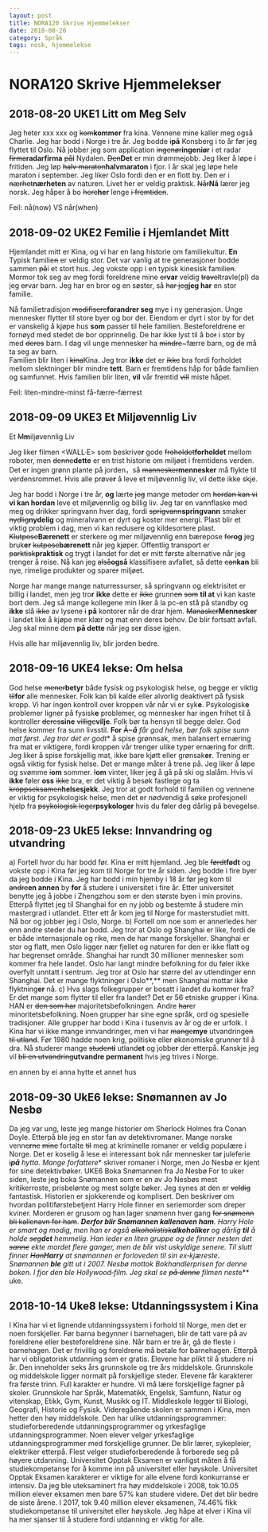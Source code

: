 ```yaml
---
layout: post
title: NORA120 Skrive Hjemmelekser 
date: 2018-08-20
category: Språk
tags: nosk, hjemmelekse
---
```

# NORA120 Skrive Hjemmelekser

## 2018-08-20 UKE1 Litt om Meg Selv

Jeg heter xxx xxx og ~~kom~~**kommer** fra kina. Vennene mine kaller meg også Charlie. Jeg har bodd i Norge i tre år. Jeg bodde ~~i~~**på** Konsberg i to år før jeg flyttet til Oslo. Nå jobber jeg som application ~~ingenør~~**ingeniør** i et radar ~~firma~~**radarfirma** ~~på~~**i** Nydalen. ~~Den~~**Det** er min drømmejobb. Jeg liker å løpe i fritiden. Jeg løp ~~halv maraton~~**halvmaraton** i fjor. I år skal jeg løpe hele maraton i september. Jeg liker Oslo fordi den er en flott by. Den er i ~~nærhet~~**nærheten** av naturen. Livet her er veldig praktisk. ~~Når~~**Nå** lærer jeg norsk. Jeg håper å bo ~~here~~**her** lenge ~~i fremtiden~~.

Feil:
nå(now) VS når(when)

## 2018-09-02 UKE2 Femilie i Hjemlandet Mitt 

Hjemlandet mitt er Kina, og vi har en lang historie om familiekultur. **En** Typisk familie~~n~~ er veldig stor. Det var vanlig at tre generasjoner bodde sammen ~~på~~i et stort hus. Jeg vokste opp i en typisk kinesisk familie~~n~~. Mormor tok seg av meg fordi foreldrene mine ~~er~~**var** veldig ~~travel~~travle(pl) da jeg ~~er~~var barn. Jeg har en bror og en søster, så ~~har jeg~~**jeg har** en stor familie.
 
Nå familietradisjon ~~modifisere~~**forandrer seg** mye i ny generasjon. Unge mennesker flytter til store byer og bor der. Eiendom er dyrt i stor by for det er vanskelig å kjøpe hus **som** passer til hele familien. Besteforeldrene er fornøyd med stedet de bor opprinnelig. De har ikke lyst til å bo~~r~~ i stor by med ~~deres~~ barn. I dag vil unge mennesker ha ~~mindre~~~færre barn, og de må ta seg av barn.  
Familien blir liten i ~~kina~~Kina. Jeg tror **ikke** det er ~~ikke~~ bra fordi forholdet mellom slektninger blir mindre **tett**. Barn er fremtidens håp for både familien og samfunnet. Hvis familien blir liten, **vil** vår fremtid ~~vill~~ miste håpet.

Feil:
liten-mindre-minst
få-færre-færrest

## 2018-09-09 UKE3 Et Miljøvennlig Liv

Et ~~M~~**m**iljøvennlig Liv

Jeg liker filmen <WALL·E> som beskrive**r** gode ~~froholdet~~**forholdet** mellom roboter, men ~~denne~~**dette** er en trist historie om miljøet i fremtidens verden. Det er ingen grønn plante på jorden，så ~~mannesker~~**mennesker** må flykte til verdensrommet. Hvis alle prøve**r** å leve et miljøvennlig liv, vil dette ikke skje.

Jeg har bodd i Norge i tre år, **og** lært~~e~~ ~~jeg~~ mange metoder om ~~hordan kan vi~~ **vi kan hordan** leve et miljøvennlig og billig liv. Jeg tar en vannflaske med meg og drikker springvann hver dag, fordi ~~sprigvann~~**springvann** smaker ~~nydlig~~**nydelig** og mineralvann er dyrt og koster mer energi. Plast blir et viktig problem i dag, men vi kan redusere og kildesortere plast. ~~Klutpose~~**Bærenett** er sterkere og mer miljøvennlig enn bærepose ~~for~~**og** jeg bruk**er** ~~kutpose~~**bærenett** når jeg kjøper. Offentlig transport er ~~parktisk~~**praktisk** og trygt i landet for det er mitt første alternativ~~e~~ når jeg trenger å reise. Nå kan jeg ~~alså~~**også** klassifisere avfallet, så dette ~~can~~**kan** bli nye, rimelige produkter og spare~~r~~ miljøet.

Norge har mange mange naturressurser, så springvann og elektrisitet er billig i landet, men jeg tro**r** **ikke** dette er ~~ikke~~ grunn~~en~~ ~~som~~ **til at** vi kan kaste bort dem. Jeg så mange kollegene min liker å la pc-en stå på standby og **ikke** slå ~~ikke~~ av lysene ~~i~~ **på** kontorer når de drar hjem. ~~Manasker~~**Mennesker** i landet like å kjøpe mer klær og mat enn deres behov. De blir fortsatt avfall. Jeg skal minne dem **på dette** når jeg se**r** disse igjen.

Hvis alle har miljøvennlig liv, blir jorden bedre.

## 2018-09-16 UKE4 lekse: Om helsa
God helse ~~mener~~**betyr** både fysisk og psykologisk helse, og begge er viktig ~~til~~**for** alle mennesker. Folk kan bli kalde eller alvorlig deaktivert på fysisk kropp. Vi har ingen kontroll over kroppen vår når vi er syk**e**. Psykologisk**e** problemer ligner på fysisk**e** problemer, og mennesker har ingen frihet til å kontroller ~~deres~~**sine** ~~villige~~**vilje**. Folk bør ta hensyn til begge deler.
God helse kommer fra sunn livsstil. **For** ~~Å~~~***å** får god helse, bør folk spise sunn mat først. Jeg tror det er god**t** å spise grønnsak, men balansert ernæring fra mat er viktigere, fordi kroppen vår trenger ulike typer ernæring for drift. Jeg liker å spise forskjellig mat, ikke bare kjøtt eller grønsak**er**. Trening er også viktig for fysisk helse. Det er mange måter å trene på. Jeg liker å løpe og svømme ~~i~~**om** sommer. ~~I~~**om** vinter, liker jeg å gå på ski og slalåm. Hvis vi **ikke** føler **oss** ~~ikke~~ bra, er det viktig å besøk fastlege og ta ~~kroppseksamen~~**helsesjekk**. Jeg tror at godt forhold til familien og vennene er viktig for psykologisk helse, men det er nødvendig å søke profesjonell hjelp fra ~~psykologisk leger~~**psykologer** hvis du føler deg dårlig på bevegelse.

## 2018-09-23 UkE5 lekse: Innvandring og utvandring
a) Fortell hvor du har bodd før.
Kina er mitt hjemland. Jeg ble ~~førdt~~**født** og vokste opp i Kina før jeg kom til Norge for tre år siden. Jeg bodde i fire byer da jeg bodde i Kina. Jeg har bodd i min hjemby i 18 år før jeg kom til ~~andre~~**en annen** by **for** å studere i universitet i fire år. Etter universitet benytte jeg å jobbe i Zhengzhou som er den største byen i min provins.  Etterpå flyttet jeg til Shanghai for en ny jobb og bestemte å studere min mastergrad i utlandet. Etter ett år kom jeg til Norge for masterstudiet mitt.  Nå bor og jobber jeg i Oslo, Norge.
b) Fortell om noe som er annerledes her enn andre steder du har bodd.
Jeg tror at Oslo og Shanghai er like, fordi de er både internasjonale og rike, men de har mange forskjeller. Shanghai er stor og flat~~t~~, men Oslo ligger nær fjellet og naturen for den er ikke flat~~t~~ og har begrenset område. Shanghai har rundt 30 millioner mennesker som kommer fra hele landet. Oslo har langt mindre befolkning for du føler ikke overfylt unntatt i sentrum. Jeg tror at Oslo har større del av utlendinger enn Shanghai. Det er mange flyktninger i Oslo**,** men Shanghai mottar ikke flyktning**er** nå.
c) Hva slags folkegrupper er bosatt i landet du kommer fra? Er det mange som flytter til eller fra landet?
Det er 56 etniske grupper i Kina. HAN er ~~den som har~~ majoritetsbefolkningen. Andre ~~har~~er minoritetsbefolkning. Noen grupper har sine egne språk, ord og spesielle tradisjoner. Alle grupper har bodd i Kina i tusenvis av år og de er urfolk. I Kina har vi ikke mange innvandringer, men vi har ~~mange~~**mye** utvandring~~en til utland~~. Før 1980 hadde noen krig, politiske eller økonomiske grunner til å dra. Nå studerer mange ~~student~~**i** utland**et** og jobbe**r** der etterpå. Kanskje jeg vil ~~bli en utvandring~~**utvandre permanent** hvis jeg trives i Norge.

en annen by
ei anna hytte
et annet hus

## 2018-09-30 UkE6 lekse: Snømannen av Jo Nesbø

Da jeg var ung, leste jeg mange historier om Sherlock Holmes fra Conan Doyle. Etterpå ble jeg en stor fan av detektivromaner. Mange norske venne**r**~~ne~~ ~~mine~~ fortalte ~~til~~ meg at kriminelle romaner er veldig populære i Norge. Det er koselig å lese ei interessant bok når mennesker ta**r** juleferie ~~i~~***på** hytta. Mange forfatter**e** skriver romaner i Norge, men Jo Nesbø er kjent for sine detektivbøker.
UKE6 Boka Snømannen fra Jo Nesbø
For to uker siden, leste jeg boka Snømannen som er en av Jo Nesbøs mest kritikerroste, prisbelønte og mest solgte bøker. Jeg synes at den er ~~veldig~~ fantastisk. Historien er sjokkerende og komplisert. Den beskrive**r** om hvordan politiførstebetjent Harry Hole finner en seriemorder som dreper kviner. Morderen er grusom og han lager snømenn hver gang ~~for snømenn bli kallenavn for ham~~. ***Derfor blir Snømannen kallenaven ham**. Harry Hole er smart og modig, men han er også ~~alkoholistisk~~**alkoholiker** og dårlig ***til** å holde ~~seg~~**det** hemmelig. Han leder en liten gruppe og de finner nesten det ~~sanne~~ ekte mordet flere ganger, men de blir vist uskyldige senere. Til slutt finner ~~Han~~**Harry** at snømannen er forloveden til sin ex‐kjæreste. Snømannen **ble** gitt ut i 2007. Nesbø mottok Bokhandlerprisen for denne boken. I fjor den ble Hollywood‐film. Jeg skal se ~~på denne~~ filmen nest**e** uke.


## 2018-10-14 Uke8 lekse: Utdanningssystem i Kina

I Kina har vi et lignende utdanningssystem i forhold til Norge, men det er noen forskjeller. 
Før barna begynner i barnehagen, blir de tatt vare på av foreldrene eller besteforeldrene sine. Når barn er tre år, gå de fleste i barnehagen. Det er frivillig og foreldrene må betale for barnehagen. 
Etterpå har vi obligatorisk utdanning som er gratis. Elevene har plikt til å studere ni år. Den inneholder seks års grunnskole og tre års middelskole. Grunnskole og middelskole ligger normalt på forskjellige steder. Elevene får karakterer fra første trinn. Full karakter er hundre. Vi må lære forskjellige fagner på skoler. Grunnskole har Språk, Matematikk, Engelsk, Samfunn, Natur og vitenskap, Etikk, Gym, Kunst, Musikk og IT. Middleskole legger til Biologi, Geografi, Historie og Fysisk.
Videregående skolen er sammen i Kina, men hetter den høy middelskole. Den har ulike utdanningsprogrammer: studieforberedende utdanningsprogrammer og yrkesfaglige utdanningsprogrammer. Noen elever velger yrkesfaglige utdanningsprogrammer med forskjellige grunner. De blir lærer, sykepleier, elektriker etterpå. Flest velger studieforberedende å forberede seg på høyere utdanning. 
Universitet Opptak Eksamen er vanligst måten å få studiekompetanse for å komme inn på universitet eller høyskole. Universitet Opptak Eksamen karakterer er viktige for alle elvene fordi konkurranse er intensiv. Da jeg ble uteksaminert fra høy middelskole i 2008, tok 10.05 million elever eksamen men bare 57% kan studere videre. Det det blir bedre de siste årene. I 2017, tok 9.40 million elever eksamenen, 74.46% fikk studiekompetanse til universitet eller høyskole. Jeg håpe at elver i Kina vil ha mer sjanser til å studere fordi utdanning er viktig for alle.


